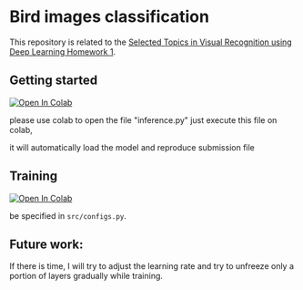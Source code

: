 # Bird images classification
This repository is related to the [Selected Topics in Visual Recognition using Deep Learning Homework 1](https://www.google.com/url?q=https://competitions.codalab.org/competitions/35668?secret_key%3D09789b13-35ec-4928-ac0f-6c86631dda07&sa=D&source=editors&ust=1636039312184000&usg=AOvVaw3hIm2ASXDRpbGdAYGSR3XC).

## Getting started
[![Open In Colab](https://colab.research.google.com/assets/colab-badge.svg)](https://colab.research.google.com/drive/1cHVv9qiuVlsUws5p6yR0nvBwGqPMEKK-?usp=sharing)



please use colab to open the file "inference.py"
just execute this file on colab,

it will automatically load the model and reproduce submission file



## Training 
[![Open In Colab](https://colab.research.google.com/assets/colab-badge.svg)](https://colab.research.google.com/drive/1KBTHDoJi5bzTj6IGz8FSkHeouP0WR79n?usp=sharing)

be specified in `src/configs.py`. 


## Future work:

If there is time, I will try to adjust the learning rate and try to unfreeze only a portion of layers gradually while training.
